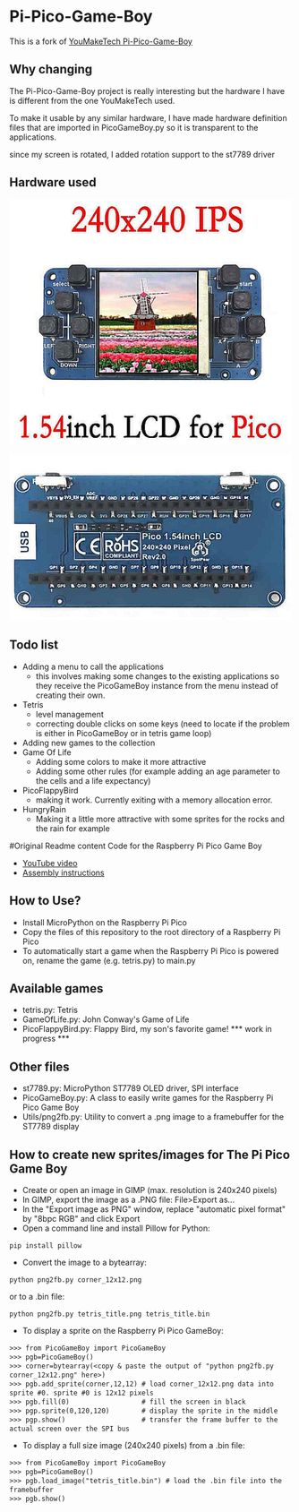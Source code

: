 # Pi-Pico-Game-Boy

This is a fork of [YouMakeTech Pi-Pico-Game-Boy](https://github.com/YouMakeTech/Pi-Pico-Game-Boy)

## Why changing
The Pi-Pico-Game-Boy project is really interesting but the hardware I have is different from the one YouMakeTech used.

To make it usable by any similar hardware, I have made hardware definition files that are imported in PicoGameBoy.py so it is transparent to the applications.

since my screen is rotated, I added rotation support to the st7789 driver

## Hardware used
![front of gamepad](doc/pico-1.54inch-lcd-front.png)

![back of gamepad](doc/pico-1.54inch-lcd-back.png)
## Todo list
- Adding a menu to call the applications
    - this involves making some changes to the existing applications so they receive the PicoGameBoy instance from the menu instead of creating their own.
- Tetris
    - level management
    - correcting double clicks on some keys (need to locate if the problem is either in PicoGameBoy or in tetris game loop)
- Adding new games to the collection
- Game Of Life
    - Adding some colors to make it more attractive
    - Adding some other rules (for example adding an age parameter to the cells and a life expectancy)
- PicoFlappyBird
    - making it work. Currently exiting with a memory allocation error.
- HungryRain
    - Making it a little more attractive with some sprites for the rocks and the rain for example
    
#Original Readme content
Code for the Raspberry Pi Pico Game Boy

* [YouTube video](https://youtu.be/IP3QVGmd_90)
* [Assembly instructions](https://www.youmaketech.com/raspberry-pi-pico-gameboy/)

## How to Use?
- Install MicroPython on the Raspberry Pi Pico
- Copy the files of this repository to the root directory of a Raspberry Pi Pico
- To automatically start a game when the Raspberry Pi Pico is powered on, rename the game (e.g. tetris.py) to main.py

## Available games
- tetris.py: Tetris
- GameOfLife.py: John Conway's Game of Life
- PicoFlappyBird.py: Flappy Bird, my son's favorite game! *** work in progress ***

## Other files
- st7789.py: MicroPython ST7789 OLED driver, SPI interface
- PicoGameBoy.py: A class to easily write games for the Raspberry Pi Pico Game Boy
- Utils/png2fb.py: Utility to convert a .png image to a framebuffer for the ST7789 display

## How to create new sprites/images for The Pi Pico Game Boy
- Create or open an image in GIMP (max. resolution is 240x240 pixels)
- In GIMP, export the image as a .PNG file: File>Export as...
- In the "Export image as PNG" window, replace "automatic pixel format" by "8bpc RGB" and click Export
- Open a command line and install Pillow for Python:
```
pip install pillow
```
- Convert the image to a bytearray:
```
python png2fb.py corner_12x12.png
```
  or to a .bin file:
```
python png2fb.py tetris_title.png tetris_title.bin
```
- To display a sprite on the Raspberry Pi Pico GameBoy:
```
>>> from PicoGameBoy import PicoGameBoy
>>> pgb=PicoGameBoy()
>>> corner=bytearray(<copy & paste the output of "python png2fb.py corner_12x12.png" here>)
>>> pgb.add_sprite(corner,12,12) # load corner_12x12.png data into sprite #0. sprite #0 is 12x12 pixels
>>> pgb.fill(0)                  # fill the screen in black
>>> pgp.sprite(0,120,120)        # display the sprite in the middle
>>> pgp.show()                   # transfer the frame buffer to the actual screen over the SPI bus
```
- To display a full size image (240x240 pixels) from a .bin file:
```
>>> from PicoGameBoy import PicoGameBoy
>>> pgb=PicoGameBoy()
>>> pgb.load_image("tetris_title.bin") # load the .bin file into the framebuffer
>>> pgb.show()
```
